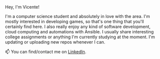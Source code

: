 Hey, I'm Vicente!

I'm a computer science student and absolutely in love with the area. I'm mostly interested in developing games, so that's one thing that you'll certainly find here. I also really enjoy any kind of software development, cloud computing and automations with Ansible. I usually share interesting college assignments or anything I'm currently studying at the moment. I'm updating or uploading new repos whenever I can.

📫 You can find/contact me on [LinkedIn](https://www.linkedin.com/in/vicente-vivian/).

<!---
iVcente/iVcente is a ✨ special ✨ repository because its `README.md` (this file) appears on your GitHub profile.
You can click the Preview link to take a look at your changes.
--->
